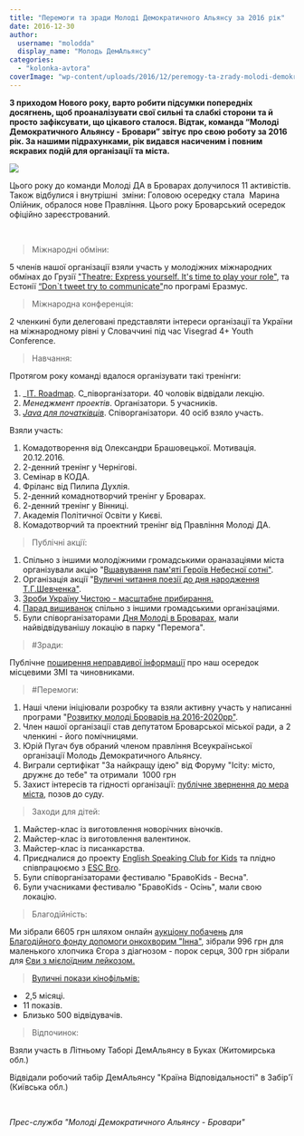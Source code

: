 ```yaml
---
title: "Перемоги та зради Молоді Демократичного Альянсу за 2016 рік"
date: 2016-12-30
author: 
  username: "molodda"
  display_name: "Молодь ДемАльянсу"
categories: 
  - "kolonka-avtora"
coverImage: "wp-content/uploads/2016/12/peremogy-ta-zrady-molodi-demokra.jpg"
---
```


**З приходом Нового року, варто робити підсумки попередніх досягнень, щоб проаналізувати свої сильні та слабкі сторони та й просто зафіксувати, що цікавого сталося. Відтак, команда “Молоді Демократичного Альянсу - Бровари” звітує про свою роботу за 2016 рік. За нашими підрахунками, рік видався насиченим і повним яскравих подій для організації та міста.**

[![](https://mpz.brovary.org/wp-content/uploads/2016/12/25-3.jpg)](https://mpz.brovary.org/wp-content/uploads/2016/12/25-3.jpg)

Цього року до команди Молоді ДА в Броварах долучилося 11 активістів. Також відбулися і внутрішні  зміни: Головою осередку стала  Марина Олійник, обралося нове Правління. Цього року Броварський осередок офіційно зареєстрований.

 

> Міжнародні обміни:

5 членів нашої організації взяли участь у молодіжних міжнародних обмінах до Грузії ["Theatre: Express yourself. It's time to play your role"](http://molod-da.org/events/event.php?id=3357), та Естонії [“Don\`t tweet try to communicate"](http://molod-da.org/events/event.php?id=3349&return_page=&region=)по програмі Еразмус.

> Міжнародна конференція:

2 членкині були делеговані представляти інтереси організації та України на міжнародному рівні у Словаччині під час Visegrad 4+ Youth Conference.

> Навчання:

Протягом року команді вдалося організувати такі тренінги:

1. _[IT. Roadmap](https://vk.com/it_roadmap_brovary). С_піворганізатори. 40 чоловік відвідали лекцію.
2. _Менеджмент проектів_. Організатори. 5 учасників.
3. [_Java для початківців_](https://vk.com/freejavabrovary). Співорганізатори. 40 осіб взяло участь.

Взяли участь:

1. Комадотворення від Олександри Брашовецької. Мотивація. 20.12.2016.
2. 2-денний тренінг у Чернігові.
3. Семінар в КОДА.
4. Фріланс від Пилипа Духлія.
5. 2-денний комаднотворчий тренінг у Броварах.
6. 2-денний тренінг у Вінниці.
7. Академія Політичної Освіти у Києві.
8. Комадотворчий та проектний тренінг від Правління Молоді ДА.

> Публічні акції:

1. Спільно з іншими молодіжними громадськими ораназаціями міста організували акцію "[Вшавування пам'яті Героїв Небесної сотні"](https://mpz.brovary.org/my-gotovi-buly-pomerty-i-vony-tse-rozumily-same-tomu-my-peremogly-uchora-brovarchany-vshanuvaly-podvyg-nebesnoyi-sotni/).
2. Організація акції "[Вуличні читання поезії до дня народження Т.Г.Шевченка"](https://mpz.brovary.org/poeziya-shevchenka-zapolonyla-brovary-molod-vlashtuvala-vulychni-chytannya/).
3. [Зроби Україну Чистою - масштабне прибирання.](https://mpz.brovary.org/velykyj-subotnyk-brovarchany-zibraly-2000-mishkiv-smittya/)
4. [Парад вишиванок](https://mpz.brovary.org/brovary-vdruge-provely-parad-vyshyvanok-fotoreportazh/) спільно з іншими громадськими організаціями.
5. Були співорганізаторами [Дня Молоді в Броварах](https://mpz.brovary.org/spekotnyj-den-molodi-v-brovarah-foto/), мали найвідвідуванішу локацію в парку "Перемога".

> #Зради:

Публічне [поширення неправдивої інформації](https://mpz.brovary.org/52796-2/) про наш осередок місцевими ЗМІ та чиновниками.

> #Перемоги:

1. Наші члени ініціювали розробку та взяли активну участь у написанні програми "[Розвитку молоді Броварів на 2016-2020рр"](https://mpz.brovary.org/brovarska-molod-na-odyn-den-peretvoryly-miskradu-u-world-cafe/).
2. Член нашої організації став депутатом Броварської міської ради, а 2 членкині - його помічницями.
3. Юрій Пугач був обраний членом правління Всеукраїнської організації Молодь Демократичного Альянсу.
4. Виграли сертифікат "За найкращу ідею" від Форуму "Icity: місто, дружнє до тебе" та отримали  1000 грн
5. Захист інтересів та гідності організації: [публічне звернення до мера міста](https://www.youtube.com/watch?v=FNx5vvDNWzA), позов до суду.

> Заходи для дітей:

1. Майстер-клас із виготовлення новорічних віночків.
2. Майстер-клас із виготовлення валентинок.
3. Майстер-клас із писанкарства.
4. Приєдналися до проекту [English Speaking Club for Kids](https://www.facebook.com/groups/1440568919291950/?fref=ts) та плідно співпрацюємо з [ESC Bro](https://www.facebook.com/EnglishSpeakingClubBro/?fref=ts).
5. Були співорганізаторами фестивалю "БравоKids - Весна".
6. Були учасниками фестивалю "БравоKids - Осінь", мали свою локацію.
    

> Благодійність:

Ми зібрали 6605 грн шляхом онлайн [аукціону побачень](https://vk.com/event113495088) для [Благодійного фонду допомоги онкохворим "Інна"](http://www.fond-inna.org/), зібрали 996 грн для маленького хлопчика Єгора з діагнозом - порок серця, 300 грн зібрали для [Єви з мієлоїдним лейкозом.](http://photofixation.wixsite.com/evadyachenko)

> [Вуличні покази кінофільмів:](https://www.facebook.com/KiwiKino-292837514439664/?fref=ts)

-  2,5 місяці.
- 11 показів.
- Близько 500 відвідувачів.

> Відпочинок:

Взяли участь в Літньому Таборі ДемАльянсу в Буках (Житомирська обл.)

Відвідали робочий табір ДемАльянсу "Країна Відповідальності" в Забір'ї (Київська обл.)

 

_Прес-служба "Молоді Демократичного Альянсу - Бровари"_
